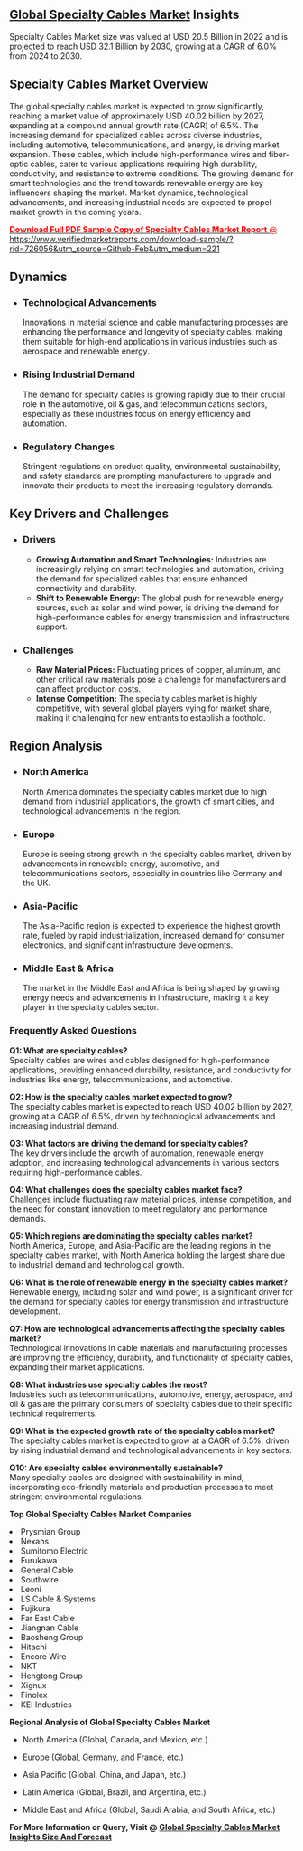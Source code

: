 <h2><a href="https://www.verifiedmarketreports.com/download-sample/?rid=726056&amp;utm_source=Github&amp;utm_medium=221" target="_blank">Global Specialty Cables Market</a> Insights</h2><p>Specialty Cables Market size was valued at USD 20.5 Billion in 2022 and is projected to reach USD 32.1 Billion by 2030, growing at a CAGR of 6.0% from 2024 to 2030.</p><p> <h2>Specialty Cables Market Overview</h2> <p>The global specialty cables market is expected to grow significantly, reaching a market value of approximately USD 40.02 billion by 2027, expanding at a compound annual growth rate (CAGR) of 6.5%. The increasing demand for specialized cables across diverse industries, including automotive, telecommunications, and energy, is driving market expansion. These cables, which include high-performance wires and fiber-optic cables, cater to various applications requiring high durability, conductivity, and resistance to extreme conditions. The growing demand for smart technologies and the trend towards renewable energy are key influencers shaping the market. Market dynamics, technological advancements, and increasing industrial needs are expected to propel market growth in the coming years.</p> <p><a href="#"><p><span class=""><span style="color: #ff0000;"><strong>Download Full PDF Sample Copy of Specialty Cables Market Report</strong> @ </span><a href="https://www.verifiedmarketreports.com/download-sample/?rid=726056&amp;utm_source=Github-Feb&amp;utm_medium=221" target="_blank">https://www.verifiedmarketreports.com/download-sample/?rid=726056&amp;utm_source=Github-Feb&amp;utm_medium=221</a></span></p></a></p> <h2>Dynamics</h2> <ul> <li><h3>Technological Advancements</h3> Innovations in material science and cable manufacturing processes are enhancing the performance and longevity of specialty cables, making them suitable for high-end applications in various industries such as aerospace and renewable energy.</li> <li><h3>Rising Industrial Demand</h3> The demand for specialty cables is growing rapidly due to their crucial role in the automotive, oil & gas, and telecommunications sectors, especially as these industries focus on energy efficiency and automation.</li> <li><h3>Regulatory Changes</h3> Stringent regulations on product quality, environmental sustainability, and safety standards are prompting manufacturers to upgrade and innovate their products to meet the increasing regulatory demands.</li> </ul> <h2>Key Drivers and Challenges</h2> <ul> <li><h3>Drivers</h3> <ul> <li><strong>Growing Automation and Smart Technologies:</strong> Industries are increasingly relying on smart technologies and automation, driving the demand for specialized cables that ensure enhanced connectivity and durability.</li> <li><strong>Shift to Renewable Energy:</strong> The global push for renewable energy sources, such as solar and wind power, is driving the demand for high-performance cables for energy transmission and infrastructure support.</li> </ul> </li> <li><h3>Challenges</h3> <ul> <li><strong>Raw Material Prices:</strong> Fluctuating prices of copper, aluminum, and other critical raw materials pose a challenge for manufacturers and can affect production costs.</li> <li><strong>Intense Competition:</strong> The specialty cables market is highly competitive, with several global players vying for market share, making it challenging for new entrants to establish a foothold.</li> </ul> </li> </ul> <h2>Region Analysis</h2> <ul> <li><h3>North America</h3> North America dominates the specialty cables market due to high demand from industrial applications, the growth of smart cities, and technological advancements in the region.</li> <li><h3>Europe</h3> Europe is seeing strong growth in the specialty cables market, driven by advancements in renewable energy, automotive, and telecommunications sectors, especially in countries like Germany and the UK.</li> <li><h3>Asia-Pacific</h3> The Asia-Pacific region is expected to experience the highest growth rate, fueled by rapid industrialization, increased demand for consumer electronics, and significant infrastructure developments.</li> <li><h3>Middle East & Africa</h3> The market in the Middle East and Africa is being shaped by growing energy needs and advancements in infrastructure, making it a key player in the specialty cables sector.</li> </ul> <h3>Frequently Asked Questions</h3> <p><strong>Q1: What are specialty cables?</strong><br>Specialty cables are wires and cables designed for high-performance applications, providing enhanced durability, resistance, and conductivity for industries like energy, telecommunications, and automotive.</p> <p><strong>Q2: How is the specialty cables market expected to grow?</strong><br>The specialty cables market is expected to reach USD 40.02 billion by 2027, growing at a CAGR of 6.5%, driven by technological advancements and increasing industrial demand.</p> <p><strong>Q3: What factors are driving the demand for specialty cables?</strong><br>The key drivers include the growth of automation, renewable energy adoption, and increasing technological advancements in various sectors requiring high-performance cables.</p> <p><strong>Q4: What challenges does the specialty cables market face?</strong><br>Challenges include fluctuating raw material prices, intense competition, and the need for constant innovation to meet regulatory and performance demands.</p> <p><strong>Q5: Which regions are dominating the specialty cables market?</strong><br>North America, Europe, and Asia-Pacific are the leading regions in the specialty cables market, with North America holding the largest share due to industrial demand and technological growth.</p> <p><strong>Q6: What is the role of renewable energy in the specialty cables market?</strong><br>Renewable energy, including solar and wind power, is a significant driver for the demand for specialty cables for energy transmission and infrastructure development.</p> <p><strong>Q7: How are technological advancements affecting the specialty cables market?</strong><br>Technological innovations in cable materials and manufacturing processes are improving the efficiency, durability, and functionality of specialty cables, expanding their market applications.</p> <p><strong>Q8: What industries use specialty cables the most?</strong><br>Industries such as telecommunications, automotive, energy, aerospace, and oil & gas are the primary consumers of specialty cables due to their specific technical requirements.</p> <p><strong>Q9: What is the expected growth rate of the specialty cables market?</strong><br>The specialty cables market is expected to grow at a CAGR of 6.5%, driven by rising industrial demand and technological advancements in key sectors.</p> <p><strong>Q10: Are specialty cables environmentally sustainable?</strong><br>Many specialty cables are designed with sustainability in mind, incorporating eco-friendly materials and production processes to meet stringent environmental regulations.</p> </p><p><strong>Top Global Specialty Cables Market Companies</strong></p><div data-test-id=""><p><li>Prysmian Group</li><li> Nexans</li><li> Sumitomo Electric</li><li> Furukawa</li><li> General Cable</li><li> Southwire</li><li> Leoni</li><li> LS Cable & Systems</li><li> Fujikura</li><li> Far East Cable</li><li> Jiangnan Cable</li><li> Baosheng Group</li><li> Hitachi</li><li> Encore Wire</li><li> NKT</li><li> Hengtong Group</li><li> Xignux</li><li> Finolex</li><li> KEI Industries</li></p><div><strong>Regional Analysis of&nbsp;Global Specialty Cables Market</strong></div><ul><li dir="ltr"><p dir="ltr">North America&nbsp;(Global, Canada, and Mexico, etc.)</p></li><li dir="ltr"><p dir="ltr">Europe (Global, Germany, and France, etc.)</p></li><li dir="ltr"><p dir="ltr">Asia Pacific&nbsp;(Global, China, and Japan, etc.)</p></li><li dir="ltr"><p dir="ltr">Latin America&nbsp;(Global, Brazil, and Argentina, etc.)</p></li><li dir="ltr">Middle East and Africa&nbsp;(Global, Saudi Arabia, and South Africa, etc.)</li></ul><p><strong>For More Information or Query, Visit @&nbsp;</strong><strong><a href="https://www.verifiedmarketreports.com/product/specialty-cables-market/?utm_source=Github&amp;utm_medium=221" target="_blank">Global Specialty Cables Market Insights Size And Forecast</a></strong></p></div>
